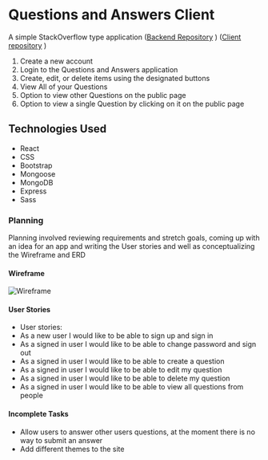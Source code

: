 # Questions and Answers Client


A simple StackOverflow type application
([Backend Repository](https://github.com/Samuel-Hawkins/questions-and-answers-api) )
([Client repository](https://github.com/Samuel-Hawkins/questions-and-answers-client) )

1. Create a new account
2. Login to the Questions and Answers application
3. Create, edit, or delete items using the designated buttons
5. View All of your Questions
6. Option to view other Questions on the public page
7. Option to view a single Question by clicking on it on the public page


## Technologies Used

+ React
+ CSS
+ Bootstrap
+ Mongoose
+ MongoDB
+ Express
+ Sass



### Planning

Planning involved reviewing requirements and stretch goals, coming up with an idea for an app and writing the User stories and well as conceptualizing the Wireframe and ERD

#### Wireframe

![Wireframe](https://i.imgur.com/A5RjxOb.jpg)


#### User Stories

+ User stories:
+ As a new user I would like to be able to sign up and sign in
+ As a signed in user I would like to be able to change password and sign out
+ As a signed in user I would like to be able to create a question
+ As a signed in user I would like to be able to edit my question
+ As a signed in user I would like to be able to delete my question
+ As a signed in user I would like to be able to view all questions from people



#### Incomplete Tasks

+ Allow users to answer other users questions, at the moment there is no way to submit an answer
+ Add different themes to the site
